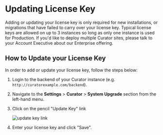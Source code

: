 # Updating License Key

Adding or updating your license key is only required for new installations, or migrations that have failed to
carry over your license key.  Typical license keys are allowed on up to 3 instances so long as only one
instance is used for Production.  If you'd like to deploy multiple Curator sites, please talk to your Account
Executive about our Enterprise offering.

## How to Update your License Key

In order to add or update your license key, follow the steps below:

1. Login to the backend of your Curator instance (e.g. `http://curatorexample.com/backend`).
2. Navigate to the **Settings** > **Curator** > **System Upgrade** section from the left-hand menu.
3. Click on the pencil "Update Key" link

    ![update key link](https://curator.interworks.com/file/update-key)

4. Enter your license key and click "Save".
